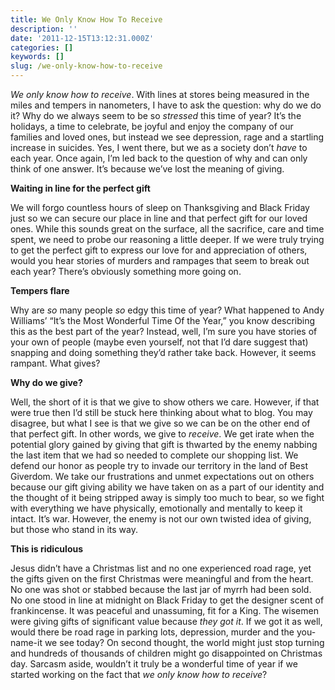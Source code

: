 ```yaml
---
title: We Only Know How To Receive
description: ''
date: '2011-12-15T13:12:31.000Z'
categories: []
keywords: []
slug: /we-only-know-how-to-receive
---
```


_We only know how to receive_. With lines at stores being measured in the miles and tempers in nanometers, I have to ask the question: why do we do it? Why do we always seem to be so _stressed_ this time of year? It’s the holidays, a time to celebrate, be joyful and enjoy the company of our families and loved ones, but instead we see depression, rage and a startling increase in suicides. Yes, I went there, but we as a society don’t _have_ to each year. Once again, I’m led back to the question of why and can only think of one answer. It’s because we’ve lost the meaning of giving.

**Waiting in line for the perfect gift**

We will forgo countless hours of sleep on Thanksgiving and Black Friday just so we can secure our place in line and that perfect gift for our loved ones. While this sounds great on the surface, all the sacrifice, care and time spent, we need to probe our reasoning a little deeper. If we were truly trying to get the perfect gift to express our love for and appreciation of others, would you hear stories of murders and rampages that seem to break out each year? There’s obviously something more going on.

**Tempers flare**

Why are _so_ many people _so_ edgy this time of year? What happened to Andy Williams’ “It’s the Most Wonderful Time Of the Year,” you know describing this as the best part of the year? Instead, well, I’m sure you have stories of your own of people (maybe even yourself, not that I’d dare suggest that) snapping and doing something they’d rather take back. However, it seems rampant. What gives?

**Why do we give?**

Well, the short of it is that we give to show others we care. However, if that were true then I’d still be stuck here thinking about what to blog. You may disagree, but what I see is that we give so we can be on the other end of that perfect gift. In other words, we give to _receive_. We get irate when the potential glory gained by giving that gift is thwarted by the enemy nabbing the last item that we had so needed to complete our shopping list. We defend our honor as people try to invade our territory in the land of Best Giverdom. We take our frustrations and unmet expectations out on others because our gift giving ability we have taken on as a part of our identity and the thought of it being stripped away is simply too much to bear, so we fight with everything we have physically, emotionally and mentally to keep it intact. It’s war. However, the enemy is not our own twisted idea of giving, but those who stand in its way.

**This is ridiculous**

Jesus didn’t have a Christmas list and no one experienced road rage, yet the gifts given on the first Christmas were meaningful and from the heart. No one was shot or stabbed because the last jar of myrrh had been sold. No one stood in line at midnight on Black Friday to get the designer scent of frankincense. It was peaceful and unassuming, fit for a King. The wisemen were giving gifts of significant value because _they got it_. If we got it as well, would there be road rage in parking lots, depression, murder and the you-name-it we see today? On second thought, the world might just stop turning and hundreds of thousands of children might go disappointed on Christmas day. Sarcasm aside, wouldn’t it truly be a wonderful time of year if we started working on the fact that _we only know how to receive_?